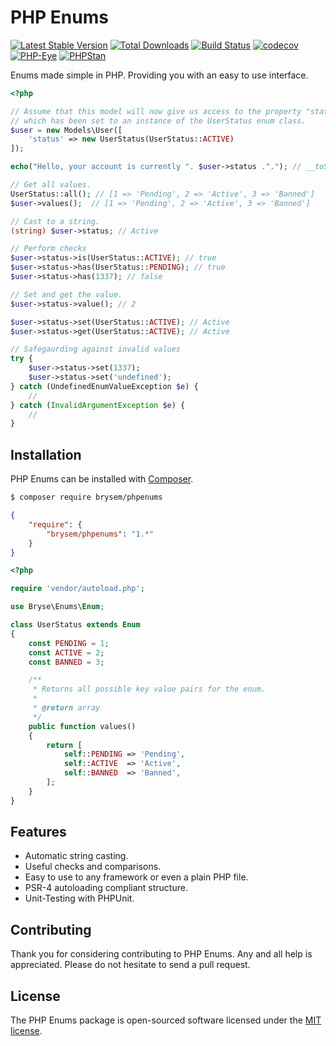 # PHP Enums
[![Latest Stable Version](https://poser.pugx.org/brysem/phpenums/v/stable.png)](https://packagist.org/packages/brysem/phpenums)
[![Total Downloads](https://poser.pugx.org/brysem/phpenums/downloads.png)](https://packagist.org/packages/brysem/phpenums)
[![Build Status](https://travis-ci.org/brysem/phpenums.svg?branch=master)](https://travis-ci.org/brysem/phpenums)
[![codecov](https://codecov.io/gh/brysem/phpenums/branch/master/graph/badge.svg)](https://codecov.io/gh/brysem/phpenums)
[![PHP-Eye](https://php-eye.com/badge/brysem/phpenums/tested.svg)](https://php-eye.com/package/brysem/phpenums)
[![PHPStan](https://img.shields.io/badge/PHPStan-enabled-brightgreen.svg?style=flat)](https://github.com/phpstan/phpstan)

Enums made simple in PHP. Providing you with an easy to use interface.

```php
<?php

// Assume that this model will now give us access to the property "status"
// which has been set to an instance of the UserStatus enum class.
$user = new Models\User([
    'status' => new UserStatus(UserStatus::ACTIVE)
]);

echo("Hello, your account is currently ". $user->status ."."); // __toString()

// Get all values.
UserStatus::all(); // [1 => 'Pending', 2 => 'Active', 3 => 'Banned']
$user->values();  // [1 => 'Pending', 2 => 'Active', 3 => 'Banned']

// Cast to a string.
(string) $user->status; // Active

// Perform checks
$user->status->is(UserStatus::ACTIVE); // true
$user->status->has(UserStatus::PENDING); // true
$user->status->has(1337); // false

// Set and get the value.
$user->status->value(); // 2

$user->status->set(UserStatus::ACTIVE); // Active
$user->status->get(UserStatus::ACTIVE); // Active

// Safegaurding against invalid values
try {
    $user->status->set(1337);
    $user->status->set('undefined');
} catch (UndefinedEnumValueException $e) {
    //
} catch (InvalidArgumentException $e) {
    //
}
```

## Installation
PHP Enums can be installed with [Composer](https://getcomposer.org/).
```bash
$ composer require brysem/phpenums
```

```json
{
    "require": {
        "brysem/phpenums": "1.*"
    }
}
```

```php
<?php

require 'vendor/autoload.php';

use Bryse\Enums\Enum;

class UserStatus extends Enum
{
    const PENDING = 1;
    const ACTIVE = 2;
    const BANNED = 3;

    /**
     * Returns all possible key value pairs for the enum.
     *
     * @return array
     */
    public function values()
    {
        return [
            self::PENDING => 'Pending',
            self::ACTIVE  => 'Active',
            self::BANNED  => 'Banned',
        ];
    }
}
```

## Features

* Automatic string casting.
* Useful checks and comparisons.
* Easy to use to any framework or even a plain PHP file.
* PSR-4 autoloading compliant structure.
* Unit-Testing with PHPUnit.

## Contributing

Thank you for considering contributing to PHP Enums. Any and all help is appreciated. Please do not hesitate to send a pull request.

## License

The PHP Enums package is open-sourced software licensed under the [MIT license](http://opensource.org/licenses/MIT).
